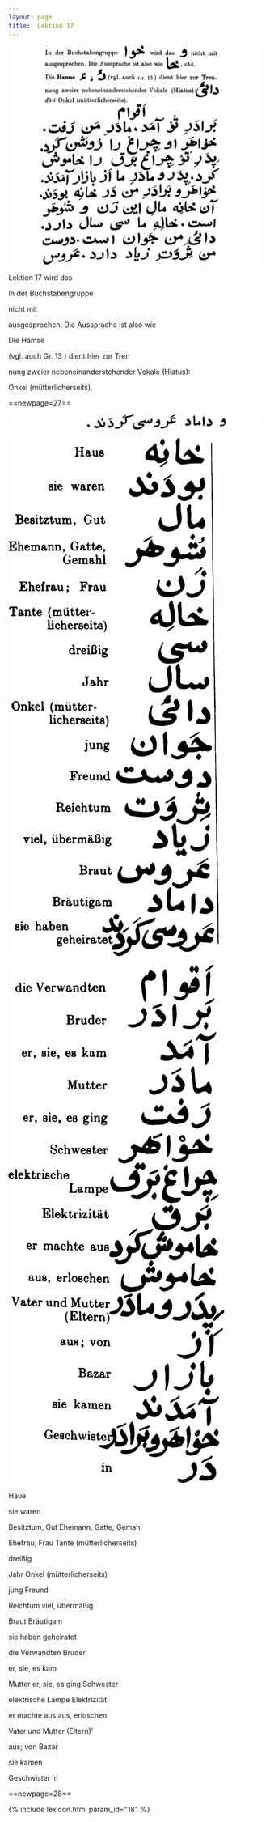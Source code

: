 ```yaml
---
layout: page
title:  Lektion 17
---
```



![image](/assets/s/029.png-03.png)

Lektion 17 wird das

In der Buchstabengruppe

nicht mit

ausgesprochen. Die Aussprache ist also wie

Die Hamse

(vgl. auch Gr. 13 ) dient hier zur Tren

nung zweier nebeneinanderstehender Vokale (Hiatus):

Onkel (mütterlicherseits).





==newpage=27==

![image](/assets/s/030.png-02.png)

![image](/assets/s/2col/030.png-03_1L.png)

![image](/assets/s/2col/030.png-03_2R.png)

Haue

sie waren

Besitztum, Gut Ehemann, Gatte, Gemahl

Ehefrau; Frau Tante (mütterlicherseits)

dreißig

Jahr Onkel (mütterlicherseits)

jung Freund

Reichtum viel, übermäßig

Braut Bräutigam

sie haben geheiratet



die Verwandten Bruder

er, sie, es kam

Mutter er, sie, es ging Schwester

elektrische Lampe Elektrizität

er machte aus aus, erloschen

Vater und Mutter (Eltern)’

aus; von Bazar

sie kamen

Geschwister in



==newpage=28==


{% include lexicon.html param_id="18" %}

